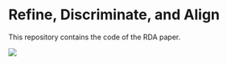 # Refine, Discriminate, and Align

This repository contains the code of the RDA paper.

![](https://github.com/ShuchiWu/SDA/blob/master/SDA.png)
